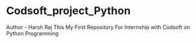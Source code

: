 # Codsoft_project_Python
Author - Harsh Raj
This My First Repository For Internship with Codsoft on Python Programming

